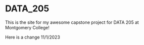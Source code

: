 # DATA_205

This is the site for my awesome capstone project for DATA 205 at Montgomery College!

Here is a change 11/1/2023